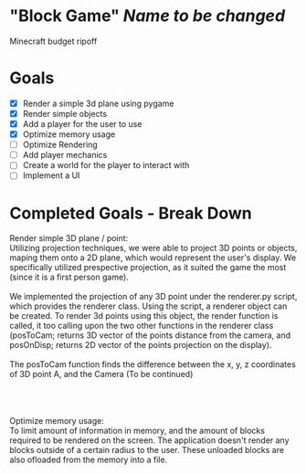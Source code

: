 # "Block Game" *Name to be changed*
Minecraft budget ripoff
<br />
# Goals <br/>
 - [x] Render a simple 3d plane using pygame
 - [x] Render simple objects
 - [x] Add a player for the user to use
 - [x] Optimize memory usage
 - [ ] Optimize Rendering
 - [ ] Add player mechanics
 - [ ] Create a world for the player to interact with
 - [ ] Implement a UI

# Completed Goals - Break Down
Render simple 3D plane / point: <br/>
Utilizing projection techniques, we were able to project 3D points or objects, maping them onto a 2D plane, which would represent the user's display. We specifically utilized prespective projection, as it suited the game the most (since it is a first person game).<br/><br/>
We implemented the projection of any 3D point under the renderer.py script, which provides the renderer class. Using the script, a renderer object can be created. To render 3d points using this object, the render function is called, it too calling upon the two other functions in the renderer class (posToCam; returns 3D vector of the points distance from the camera, and posOnDisp; returns 2D vector of the points projection on the display).<br/><br/>
The posToCam function finds the difference between the x, y, z coordinates of 3D point A, and the Camera (To be continued) </p><br/><br/><br/>
Optimize memory usage: <br/>
To limit amount of information in memory, and the amount of blocks required to be rendered on the screen. The application doesn't render any blocks outside of a certain radius to the user. These unloaded blocks are also ofloaded from the memory into a file.
